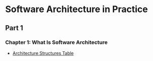 # Software Architecture in Practice

## Part 1

### Chapter 1: What Is Software Architecture

* [Architecture Structures Table](./ARCHITECTURE_STRUCTURES_TABLE.md)
